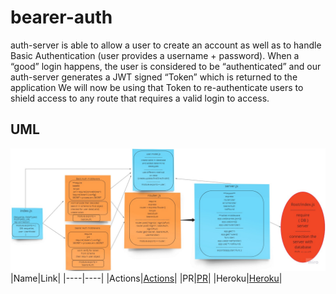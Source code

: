# bearer-auth
auth-server is able to allow a user to create an account as well as to handle Basic Authentication (user provides a username + password). When a “good” login happens, the user is considered to be “authenticated” and our auth-server generates a JWT signed “Token” which is returned to the application  We will now be using that Token to re-authenticate users to shield access to any route that requires a valid login to access.

## UML
![Uml](/Auth/image/XML.jpg)
|Name|Link|
|----|----|
|Actions|[Actions](https://github.com/Mujahedyousef/bearer-auth/actions)|
|PR|[PR](https://github.com/Mujahedyousef/bearer-auth/pull/6)|
|Heroku|[Heroku](https://mujahed-bearer-auth.herokuapp.com/)|
